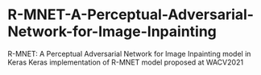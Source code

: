 # R-MNET-A-Perceptual-Adversarial-Network-for-Image-Inpainting
R-MNET: A Perceptual Adversarial Network for Image Inpainting model in Keras
Keras implementation of R-MNET model proposed at WACV2021

